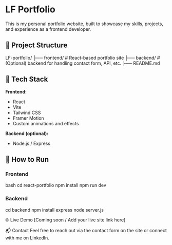 # LF Portfolio

This is my personal portfolio website, built to showcase my skills, projects, and experience as a frontend developer.

## 📁 Project Structure


LF-portfolio/
├── frontend/ # React-based portfolio site
├── backend/ # (Optional) backend for handling contact form, API, etc.
├── README.md

## 🧪 Tech Stack

**Frontend:**
- React
- Vite
- Tailwind CSS
- Framer Motion
- Custom animations and effects

**Backend (optional):**
- Node.js / Express

## 🚀 How to Run

### Frontend

bash
cd react-portfolio
npm install
npm run dev

### Backend

cd backend
npm install express
node server.js

🌐 Live Demo
[Coming soon / Add your live site link here]

📬 Contact
Feel free to reach out via the contact form on the site or connect with me on LinkedIn.
